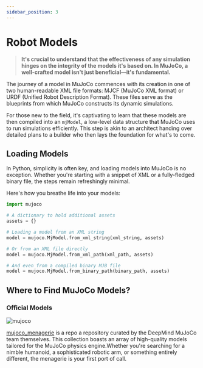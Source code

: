 ```yaml
---
sidebar_position: 3
---
```


# Robot Models

> **It's crucial to understand that the effectiveness of any simulation hinges on the integrity of the models it's based
on. In MuJoCo, a well-crafted model isn't just beneficial—it's fundamental.**


The journey of a model in MuJoCo commences with its creation in one of two human-readable XML file formats: MJCF (MuJoCo
XML format) or URDF (Unified Robot Description Format). These files serve as the blueprints from which MuJoCo constructs
its dynamic simulations.

For those new to the field, it's captivating to learn that these models are then compiled into an `mjModel`, a low-level
data structure that MuJoCo uses to run simulations efficiently. This step is akin to an architect handing over detailed
plans to a builder who then lays the foundation for what's to come.

## Loading Models

In Python, simplicity is often key, and loading models into MuJoCo is no exception. Whether you're starting with a
snippet of XML or a fully-fledged binary file, the steps remain refreshingly minimal.

Here's how you breathe life into your models:

```python
import mujoco

# A dictionary to hold additional assets
assets = {}

# Loading a model from an XML string
model = mujoco.MjModel.from_xml_string(xml_string, assets)

# Or from an XML file directly
model = mujoco.MjModel.from_xml_path(xml_path, assets)

# And even from a compiled binary MJB file
model = mujoco.MjModel.from_binary_path(binary_path, assets)
```

## Where to Find MuJoCo Models?

### Official Models

![mujoco](https://github.com/google-deepmind/mujoco_menagerie/raw/main/banner.png)

[mujoco_menagerie](mujoco_menagerie) is a repo a repository curated by the DeepMind MuJoCo team themselves. This
collection boasts an array of high-quality models tailored for the MuJoCo physics engine.Whether you're searching for a
nimble humanoid, a sophisticated robotic arm, or something entirely different, the menagerie is your first port of call.

